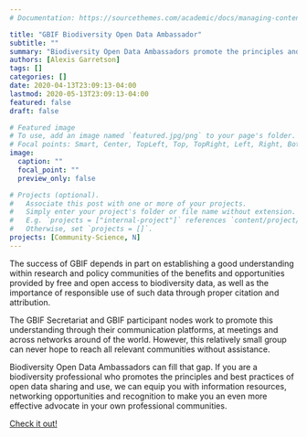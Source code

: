 ```yaml
---
# Documentation: https://sourcethemes.com/academic/docs/managing-content/

title: "GBIF Biodiversity Open Data Ambassador"
subtitle: ""
summary: "Biodiversity Open Data Ambassadors promote the principles and best practices of open data sharing and use"
authors: [Alexis Garretson]
tags: []
categories: []
date: 2020-04-13T23:09:13-04:00
lastmod: 2020-05-13T23:09:13-04:00
featured: false
draft: false

# Featured image
# To use, add an image named `featured.jpg/png` to your page's folder.
# Focal points: Smart, Center, TopLeft, Top, TopRight, Left, Right, BottomLeft, Bottom, BottomRight.
image:
  caption: ""
  focal_point: ""
  preview_only: false

# Projects (optional).
#   Associate this post with one or more of your projects.
#   Simply enter your project's folder or file name without extension.
#   E.g. `projects = ["internal-project"]` references `content/project/deep-learning/index.md`.
#   Otherwise, set `projects = []`.
projects: [Community-Science, N]
---
```

The success of GBIF depends in part on establishing a good understanding within research and policy communities of the benefits and opportunities provided by free and open access to biodiversity data, as well as the importance of responsible use of such data through proper citation and attribution.

The GBIF Secretariat and GBIF participant nodes work to promote this understanding through their communication platforms, at meetings and across networks around of the world. However, this relatively small group can never hope to reach all relevant communities without assistance.

Biodiversity Open Data Ambassadors can fill that gap. If you are a biodiversity professional who promotes the principles and best practices of open data sharing and use, we can equip you with information resources, networking opportunities and recognition to make you an even more effective advocate in your own professional communities.

[Check it out!](ps://www.gbif.org/article/6dNF1d0tgcI4cmqeoS2sQ4/biodiversity-open-data-ambassadors)
